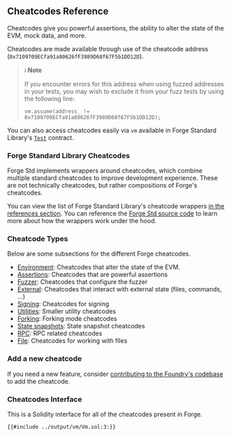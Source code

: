 ## Cheatcodes Reference

Cheatcodes give you powerful assertions, the ability to alter the state of the EVM, mock data, and more.

Cheatcodes are made available through use of the cheatcode address (`0x7109709ECfa91a80626fF3989D68f67F5b1DD12D`).

> ℹ️ **Note**
>
> If you encounter errors for this address when using fuzzed addresses in your tests, you may wish to
> exclude it from your fuzz tests by using the following line:
>
> ```solidity
> vm.assume(address_ != 0x7109709ECfa91a80626fF3989D68f67F5b1DD12D);
> ```

You can also access cheatcodes easily via `vm` available in Forge Standard Library's [`Test`](../reference/forge-std/#forge-stds-test) contract.

### Forge Standard Library Cheatcodes

Forge Std implements wrappers around cheatcodes, which combine multiple standard cheatcodes to improve development experience. These are not technically cheatcodes, but rather compositions of Forge's cheatcodes.

You can view the list of Forge Standard Library's cheatcode wrappers [in the references section](../reference/forge-std/std-cheats.md). You can reference the [Forge Std source code](https://github.com/foundry-rs/forge-std/blob/master/src/Test.sol) to learn more about how the wrappers work under the hood.

### Cheatcode Types

Below are some subsections for the different Forge cheatcodes.

- [Environment](./environment.md): Cheatcodes that alter the state of the EVM.
- [Assertions](./assertions.md): Cheatcodes that are powerful assertions
- [Fuzzer](./fuzzer.md): Cheatcodes that configure the fuzzer
- [External](./external.md): Cheatcodes that interact with external state (files, commands, ...)
- [Signing](./signing.md): Cheatcodes for signing
- [Utilities](./utilities.md): Smaller utility cheatcodes
- [Forking](./forking.md): Forking mode cheatcodes
- [State snapshots](./state-snapshots.md): State snapshot cheatcodes
- [RPC](./rpc.md): RPC related cheatcodes
- [File](./fs.md): Cheatcodes for working with files

### Add a new cheatcode

If you need a new feature, consider [contributing to the Foundry's codebase](../contributing.md) to add the cheatcode.

### Cheatcodes Interface

This is a Solidity interface for all of the cheatcodes present in Forge.

```solidity
{{#include ../output/vm/Vm.sol:3:}}
```
